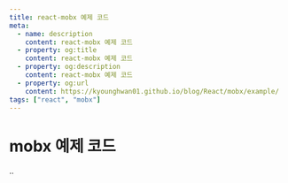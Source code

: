 ```yaml
---
title: react-mobx 예제 코드
meta:
  - name: description
    content: react-mobx 예제 코드
  - property: og:title
    content: react-mobx 예제 코드
  - property: og:description
    content: react-mobx 예제 코드
  - property: og:url
    content: https://kyounghwan01.github.io/blog/React/mobx/example/
tags: ["react", "mobx"]
---
```


# mobx 예제 코드

..

<TagLinks />

<Disqus />
